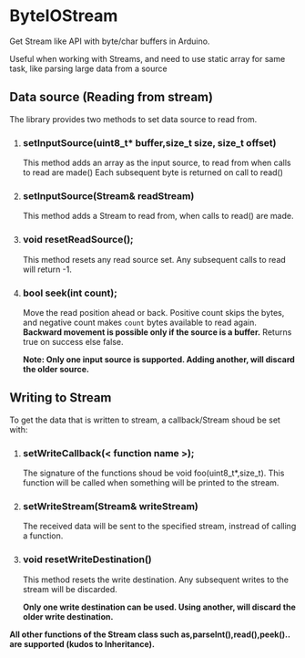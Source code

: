 # ByteIOStream

Get Stream like API with byte/char buffers in Arduino.

Useful when working with Streams, and need to use static array for same task, like parsing large data from a source

## Data source (Reading from stream)

The library provides two methods to set data source to read from.

1. ### setInputSource(uint8_t\* buffer,size_t size, size_t offset)
    This method adds an array as the input source, to read from when calls to read are made()
    Each subsequent byte is returned on call to read()

2. ### setInputSource(Stream& readStream)
    This method adds a Stream to read from, when calls to read() are made.
3. ### void resetReadSource();
	This method resets any read source set. Any subsequent calls to read will return -1.

4. ### bool seek(int count);
	Move the read position ahead or back.
	Positive count skips the bytes, and negative count makes `count` bytes available to read again.
	**Backward movement is possible only if the source is a buffer.**
	Returns true on success else false.
		
    **Note: Only one input source is supported. Adding another, will discard the older source.**
		
## Writing to Stream
To get the data that is written to stream, a callback/Stream shoud be set with:

1. ### setWriteCallback(< function name >);
	The signature of the functions shoud be void foo(uint8_t\*,size_t).
	This function will be called when something will be printed to the stream.
2. ### setWriteStream(Stream& writeStream)
	The received data will be sent to the specified stream, instread of calling a function.
3. ### void resetWriteDestination()
	This method resets the write destination. Any subsequent writes to the stream will be discarded.
	
	**Only one write destination can be used. Using another, will discard the older write destination.**

**All other functions of the Stream class such as,parseInt(),read(),peek().. are supported (kudos to Inheritance).**
